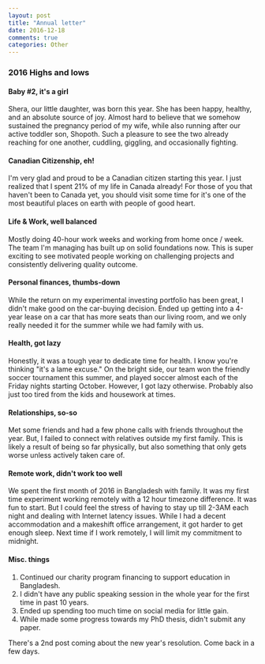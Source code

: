 ```yaml
---
layout: post
title: "Annual letter"
date: 2016-12-18
comments: true
categories: Other
---
```


### 2016 Highs and lows

#### Baby #2, it's a girl

Shera, our little daughter, was born this year. She has been happy, healthy, and an absolute source of joy. Almost hard to believe that we somehow sustained the pregnancy period of my wife, while also running after our active toddler son, Shopoth. Such a pleasure to see the two already reaching for one another, cuddling, giggling, and occasionally fighting.

#### Canadian Citizenship, eh!

I'm very glad and proud to be a Canadian citizen starting this year. I just realized that I spent 21% of my life in Canada already! For those of you that haven't been to Canada yet, you should visit some time for it's one of the most beautiful places on earth with people of good heart.

#### Life & Work, well balanced

Mostly doing 40-hour work weeks and working from home once / week. The team I'm managing has built up on solid foundations now. This is super exciting to see motivated people working on challenging projects and consistently delivering quality outcome.

#### Personal finances, thumbs-down

While the return on my experimental investing portfolio has been great, I didn't make good on the car-buying decision. Ended up getting into a 4-year lease on a car that has more seats than our living room, and we only really needed it for the summer while we had family with us.


#### Health, got lazy

Honestly, it was a tough year to dedicate time for health. I know you're thinking "it's a lame excuse." On the bright side, our team won the friendly soccer tournament this summer, and played soccer almost each of the Friday nights starting October. However, I got lazy otherwise. Probably also just too tired from the kids and housework at times.

#### Relationships, so-so

Met some friends and had a few phone calls with friends throughout the year. But, I failed to connect with relatives outside my first family. This is likely a result of being so far physically, but also something that only gets worse unless actively taken care of.

#### Remote work, didn't work too well

We spent the first month of 2016 in Bangladesh with family. It was my first time experiment working remotely with a 12 hour timezone difference. It was fun to start. But I could feel the stress of having to stay up till 2-3AM each night and dealing with Internet latency issues. While I had a decent accommodation and a makeshift office arrangement, it got harder to get enough sleep. Next time if I work remotely, I will limit my commitment to midnight.

#### Misc. things

1. Continued our charity program financing to support education in Bangladesh.
2. I didn't have any public speaking session in the whole year for the first time in past 10 years.
3. Ended up spending too much time on social media for little gain.
4. While made some progress towards my PhD thesis, didn't submit any paper.

There's a 2nd post coming about the new year's resolution. Come back in a few days.
